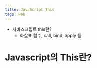 ```yaml
---
title: JavaScript This
tags: web
---
```


- 자바스크립트 this란?
    - 화살표 함수, call, bind, apply 등

# Javascript의 This란?

